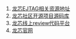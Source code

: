 1. [龙芯EJTAG相关资源地址](http://ftp.loongnix.org/embedd/ls1b/ejtag/)
2. [龙芯社区开源项目源码库](http://cgit.loongnix.org/cgit)
3. [龙芯线上review代码平台](http://gerrit.loongnix.org:8081/#/q/status:open)
4. [龙芯官网](http://www.loongson.cn/index.html)